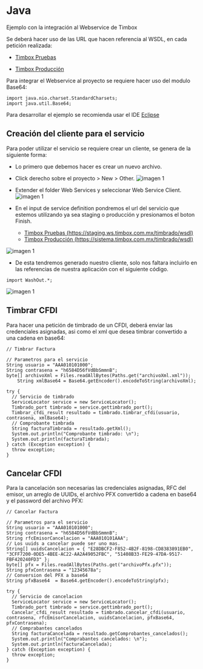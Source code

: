 # Java
Ejemplo con la integración al Webservice de Timbox

Se deberá hacer uso de las URL que hacen referencia al WSDL, en cada petición realizada:

- [Timbox Pruebas](https://staging.ws.timbox.com.mx/timbrado/wsdl)

- [Timbox Producción](https://sistema.timbox.com.mx/timbrado/wsdl)

Para integrar el Webservice al proyecto se requiere hacer uso del modulo Base64:

```
import java.nio.charset.StandardCharsets;
import java.util.Base64;
```

Para desarrollar el ejemplo se recomienda usar el IDE [Eclipse](https://www.eclipse.org/downloads/)

## Creación del cliente para el servicio
Para poder utilizar el servicio se requiere crear un cliente, se genera de la siguiente forma:

- Lo primero que debemos hacer es crear un nuevo archivo.
- Click derecho sobre el proyecto > New > Other.
![imagen 1](http://i.imgur.com/JwmvmAf.png)

- Extender el folder Web Services y seleccionar Web Service Client.
![imagen 1](http://i.imgur.com/dB2cBHg.png)

- En el input de service definition pondremos el url del servicio que estemos utilizando ya sea staging o producción y presionamos el boton Finish.
  - [Timbox Pruebas (https://staging.ws.timbox.com.mx/timbrado/wsdl)](https://staging.ws.timbox.com.mx/timbrado/wsdl)
  - [Timbox Producción (https://sistema.timbox.com.mx/timbrado/wsdl)](https://sistema.timbox.com.mx/timbrado/wsdl)

![imagen 1](http://i.imgur.com/P9UWURK.png)

- De esta tendremos generado nuestro cliente, solo nos faltara incluirlo en las referencias de nuestra aplicación con el siguiente código.
```
import WashOut.*;
```
![imagen 1](http://i.imgur.com/LkuxXli.png)

## Timbrar CFDI
Para hacer una petición de timbrado de un CFDI, deberá enviar las credenciales asignadas, asi como el xml que desea timbrar convertido a una cadena en base64:
```
// Timbrar Factura

// Parametros para el servicio		
String usuario = "AAA010101000";
String contrasena = "h6584D56fVdBbSmmnB";
byte[] archivoXml = Files.readAllBytes(Paths.get("archivoXml.xml"));
    String xmlBase64 = Base64.getEncoder().encodeToString(archivoXml);

try {
  // Servicio de timbrado
  ServiceLocator service = new ServiceLocator();
  Timbrado_port timbrado = service.gettimbrado_port();
  Timbrar_cfdi_result resultado = timbrado.timbrar_cfdi(usuario, contrasena, xmlBase64);
  // Comprobante timbrada
  String facturaTimbrada = resultado.getXml();
  System.out.println("Comprobante timbrado: \n");
  System.out.println(facturaTimbrada);
} catch (Exception exception) {
  throw exception;
}
```

## Cancelar CFDI
Para la cancelación son necesarias las credenciales asignadas, RFC del emisor, un arreglo de UUIDs, el archivo PFX convertido a cadena en base64 y el password del archivo PFX:
```
// Cancelar Factura

// Parametros para el servicio
String usuario = "AAA010101000";
String contrasena = "h6584D56fVdBbSmmnB";
String rfcEmisorCancelacion = "AAA010101AAA";
// Los uuids a cancelar puede ser uno mas.
String[] uuidsCancelacion = { "E28DBCF2-F852-4B2F-8198-CD8383891EB0", "3CFF7200-0DE5-4BEE-AC22-AA2A49052FBC", "51408B33-FE29-47DA-9517-FBF420240FD3" };
byte[] pfx = Files.readAllBytes(Paths.get("archivoPfx.pfx"));
String pfxContrasena = "12345678a";
// Conversion del PFX a base64
String pfxBase64  = Base64.getEncoder().encodeToString(pfx);

try {
  // Servicio de cancelacion
  ServiceLocator service = new ServiceLocator();
  Timbrado_port timbrado = service.gettimbrado_port();
  Cancelar_cfdi_result resultado = timbrado.cancelar_cfdi(usuario, contrasena, rfcEmisorCancelacion, uuidsCancelacion, pfxBase64, pfxContrasena);
  // Comprabantes cancelados
  String facturaCancelada = resultado.getComprobantes_cancelados();
  System.out.println("Comprabantes cancelados: \n");
  System.out.println(facturaCancelada);
} catch (Exception exception) {
  throw exception;
}
```
